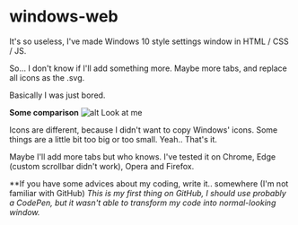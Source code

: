 # windows-web
It's so useless, I've made Windows 10 style settings window in HTML / CSS / JS.

So...
I don't know if I'll add something more. Maybe more tabs, and replace all icons as the .svg.

Basically I was just bored.

**Some comparison**
![alt Look at me](https://i.imgur.com/NnLCIsd.png)

Icons are different, because I didn't want to copy Windows' icons.
Some things are a little bit too big or too small.
Yeah.. That's it.

Maybe I'll add more tabs but who knows.
I've tested it on Chrome, Edge (custom scrollbar didn't work), Opera and Firefox.

**If you have some advices about my coding, write it.. somewhere (I'm not familiar with GitHub)
*This is my first thing on GitHub, I should use probably a CodePen, but it wasn't able to transform my code into normal-looking window.*
